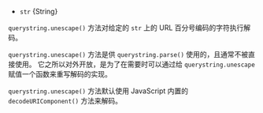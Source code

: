 <!-- YAML
added: v0.1.25
-->
* `str` {String}

`querystring.unescape()` 方法对给定的 `str` 上的 URL 百分号编码的字符执行解码。

`querystring.unescape()` 方法是供 `querystring.parse()` 使用的，且通常不被直接使用。
它之所以对外开放，是为了在需要时可以通过给 `querystring.unescape` 赋值一个函数来重写解码的实现。

`querystring.unescape()` 方法默认使用 JavaScript 内置的 `decodeURIComponent()` 方法来解码。

